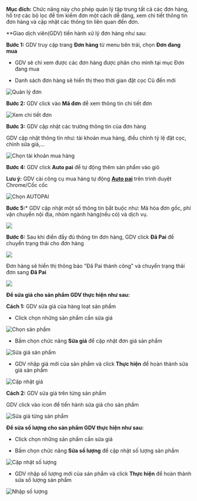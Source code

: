 **Mục đích:** Chức năng này cho phép quản lý tập trung tất cả các đơn hàng, hỗ trợ các bộ lọc để tìm kiếm đơn một cách dễ dàng, xem chi tiết thông tin đơn hàng và cập nhật các thông tin liên quan đến đơn.

**Giao dịch viên(GDV) tiến hành xử lý đơn hàng như sau:

**Bước 1:** GDV truy cập trang **Đơn hàng** từ menu bên trái, chọn **Đơn đang mua**
 
  * GDV sẽ chỉ xem được các đơn hàng được phân cho mình tại mục Đơn đang mua
  
  * Danh sách đơn hàng sẽ hiển thị theo thời gian đặt cọc Cũ đến mới

![Quản lý đơn](https://user-images.githubusercontent.com/75475064/105571702-ce1ceb00-5d84-11eb-96dc-15ec8a67ba3c.png)

**Bước 2:** GDV click vào **Mã đơn** để xem thông tin chi tiết đơn

![Xem chi tiết đơn](https://user-images.githubusercontent.com/75475064/105571767-41266180-5d85-11eb-9c54-cad1f940bac6.png)

**Bước 3:** GDV cập nhật các trường thông tin của đơn hàng

  GDV cập nhật thông tin như: tài khoản mua hàng, điều chỉnh tỷ lệ đặt cọc, chỉnh sửa giá,…
  
![Chọn tài khoản mua hàng](https://user-images.githubusercontent.com/75475064/105572205-5355cf00-5d88-11eb-8afb-ff342eee54eb.png)

**Bước 4:** GDV click **Auto pai** để tự động thêm sản phẩm vào giỏ
  
  **Lưu ý:** GDV cài công cụ mua hàng tự động **[Auto pai](https://chrome.google.com/webstore/detail/c%C3%B4ng-c%E1%BB%A5-mua-h%C3%A0ng-gobiz/fmknmegefdocamdggpdlcnippgjfelmn)** trên trình duyệt Chrome/Cốc cốc
  
![Chọn AUTOPAI](https://user-images.githubusercontent.com/75475064/105572082-88155680-5d87-11eb-9166-9259f37b9cbb.png)
  
**Bước 5:*** GDV cập nhật một số thông tin bắt buộc như: Mã hóa đơn gốc, phí vận chuyển nội địa, nhóm ngành hàng(nếu có) và dịch vụ.
 
![](https://user-images.githubusercontent.com/75475064/105573026-3e2f6f00-5d8d-11eb-9c13-e87d691048a8.png)

**Bước 6:** Sau khi điền đầy đủ thông tin đơn hàng, GDV click **Đã Pai** để chuyển trạng thái cho đơn hàng

![](https://user-images.githubusercontent.com/75475064/105573164-33290e80-5d8e-11eb-8108-21e6754313ae.png)

Đơn hàng sẽ hiển thị thông báo "Đã Pai thành công" và chuyển trạng thái đơn sang **Đã Pai**

![](https://user-images.githubusercontent.com/75475064/105573155-260c1f80-5d8e-11eb-8579-910a2288dae1.png)

**Để sửa giá cho sản phẩm GDV thực hiện như sau:**

**Cách 1:** GDV sửa giá của hàng loạt sản phẩm

  * Click chọn những sản phẩm cần sửa giá
  
![Chọn sản phẩm](https://user-images.githubusercontent.com/75475064/105572278-c52e1880-5d88-11eb-8b8f-09efe2f381d5.png)

  * Bấm chọn chức năng **Sửa giá** để cập nhật đơn giá sản phẩm
  
![Sửa giá sản phẩm](https://user-images.githubusercontent.com/75475064/105572447-be53d580-5d89-11eb-8657-88bf220e5fcc.png)
  
  * GDV nhập giá mới của sản phẩm và click **Thực hiện** để hoàn thành sửa giá sản phẩm
  
![Cập nhật giá](https://user-images.githubusercontent.com/75475064/105572349-38378f00-5d89-11eb-8d2c-ed8a8ddb09cf.png)

**Cách 2:** GDV sửa giá trên từng sản phẩm

  GDV click vào icon để tiến hành sửa giá cho sản phẩm

![Sửa giá từng sản phẩm](https://user-images.githubusercontent.com/75475064/105572307-e4c54100-5d88-11eb-8fce-50db8afbd66e.png)

**Để sửa số lượng cho sản phẩm GDV thực hiện như sau:**
  
  * Click chọn những sản phẩm cần sửa giá
  
  * Bấm chọn chức năng **Sửa số lượng** để cập nhật số lượng sản phẩm
  
![Cập nhật số lượng](https://user-images.githubusercontent.com/75475064/105572573-80a37c80-5d8a-11eb-8da5-ef40832eed3b.png)

  * GDV nhập số lượng mới của sản phẩm và click **Thực hiện** để hoàn thành sửa số lượng sản phẩm
  
![Nhập số lượng](https://user-images.githubusercontent.com/75475064/105572609-c4968180-5d8a-11eb-8a31-a3f276c6de90.png)

